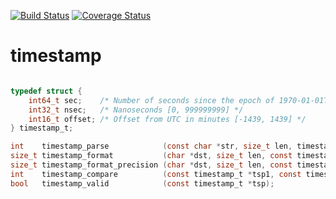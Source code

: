 [![Build Status](https://travis-ci.org/chansen/c-timestamp.png?branch=master)](https://travis-ci.org/chansen/c-timestamp) [![Coverage Status](https://coveralls.io/repos/chansen/c-timestamp/badge.png)](https://coveralls.io/r/chansen/c-timestamp)

timestamp
=========


```c

typedef struct {
    int64_t sec;    /* Number of seconds since the epoch of 1970-01-01T00:00:00Z */
    int32_t nsec;   /* Nanoseconds [0, 999999999] */
    int16_t offset; /* Offset from UTC in minutes [-1439, 1439] */
} timestamp_t;

int    timestamp_parse            (const char *str, size_t len, timestamp_t *tsp);
size_t timestamp_format           (char *dst, size_t len, const timestamp_t *tsp);
size_t timestamp_format_precision (char *dst, size_t len, const timestamp_t *tsp, int precision);
int    timestamp_compare          (const timestamp_t *tsp1, const timestamp_t *tsp2);
bool   timestamp_valid            (const timestamp_t *tsp);

```

